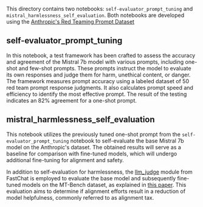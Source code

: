 This directory contains two notebooks: `self-evaluator_prompt_tuning` and `mistral_harmlessness_self_evaluation`. Both notebooks are developed using the [Anthropic's Red Teaming Prompt Dataset](https://huggingface.co/datasets/Anthropic/hh-rlhf)

## self-evaluator_prompt_tuning

In this notebook, a test framework has been crafted to assess the accuracy and agreement of the Mistral 7b model with various prompts, including one-shot and few-shot prompts. These prompts instruct the model to evaluate its own responses and judge them for harm, unethical content, or danger. The framework measures prompt accuracy using a labeled dataset of 50 red team prompt response judgments. It also calculates prompt speed and efficiency to identify the most effective prompt. The result of the testing indicates an 82% agreement for a one-shot prompt.

## mistral_harmlessness_self_evaluation

This notebook utilizes the previously tuned one-shot prompt from the `self-evaluator_prompt_tuning` notebook to self-evaluate the base Mistral 7b model on the Anthropic's dataset. The obtained results will serve as a baseline for comparison with fine-tuned models, which will undergo additional fine-tuning for alignment and safety.

In addition to self-evaluation for harmlessness, the [llm_judge](https://github.com/lm-sys/FastChat/tree/main/fastchat/llm_judge) module from FastChat is employed to evaluate the base model and subsequently fine-tuned models on the MT-Bench dataset, as explained in [this paper](https://arxiv.org/abs/2306.05685). This evaluation aims to determine if alignment efforts result in a reduction of model helpfulness, commonly referred to as alignment tax.
